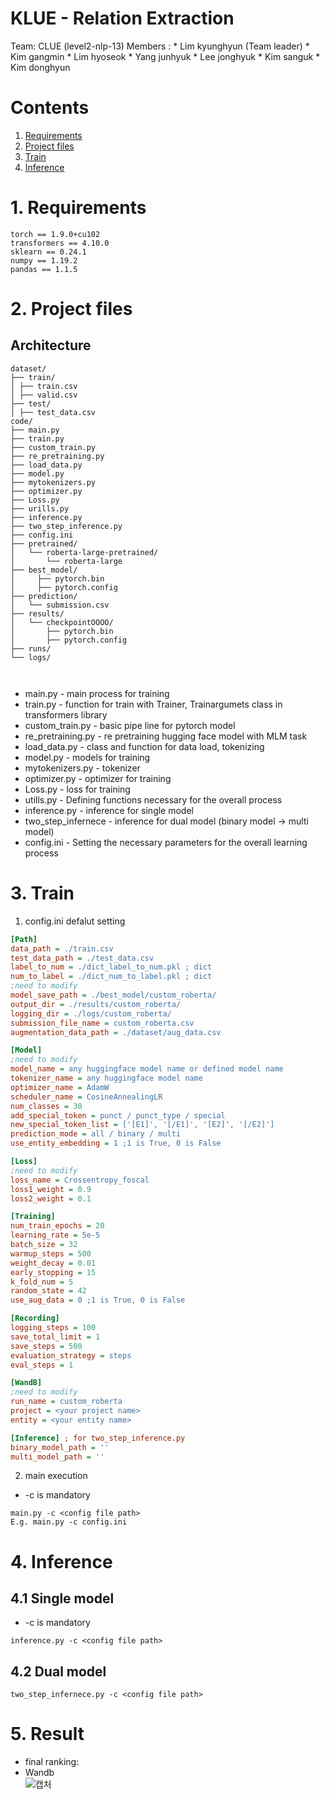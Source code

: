 # KLUE - Relation Extraction
Team: CLUE (level2-nlp-13)
Members : 
    * Lim kyunghyun (Team leader)
    * Kim gangmin
    * Lim hyoseok
    * Yang junhyuk
    * Lee jonghyuk
    * Kim sanguk
    * Kim donghyun

# Contents
1. [Requirements](#1-requirements)
2. [Project files](#2-project-files)
3. [Train](#3-Train)
4. [Inference](#4-Inference)

# 1. Requirements
```
torch == 1.9.0+cu102
transformers == 4.10.0
sklearn == 0.24.1
numpy == 1.19.2
pandas == 1.1.5
```

# 2. Project files
## Architecture
```
dataset/
├── train/
│ ├── train.csv
│ ├── valid.csv
├── test/
│ ├── test_data.csv
code/
├── main.py
├── train.py
├── custom_train.py
├── re_pretraining.py
├── load_data.py
├── model.py
├── mytokenizers.py
├── optimizer.py
├── Loss.py
├── urills.py
├── inference.py
├── two_step_inference.py
├── config.ini
├── pretrained/
│   └── roberta-large-pretrained/
│       └── roberta-large
├── best_model/
│     ├── pytorch.bin
│     ├── pytorch.config
├── prediction/
│   └── submission.csv
├── results/
│   └── checkpointOOOO/
│       ├── pytorch.bin
│       ├── pytorch.config
├── runs/
└── logs/

  
```

* main.py - main process for training
* train.py - function for train with Trainer, Trainargumets class in transformers library
* custom_train.py - basic pipe line for pytorch model
* re_pretraining.py - re pretraining hugging face model with MLM task
* load_data.py - class and function for data load, tokenizing
* model.py - models for training
* mytokenizers.py - tokenizer
* optimizer.py - optimizer for training
* Loss.py - loss for training
* utills.py - Defining functions necessary for the overall process
* inference.py - inference for single model
* two_step_infernece - inference for dual model (binary model -> multi model)
* config.ini - Setting the necessary parameters for the overall learning process

# 3. Train
1. config.ini defalut setting
```ini
[Path]
data_path = ./train.csv
test_data_path = ./test_data.csv
label_to_num = ./dict_label_to_num.pkl ; dict
num_to_label = ./dict_num_to_label.pkl ; dict
;need to modify
model_save_path = ./best_model/custom_roberta/
output_dir = ./results/custom_roberta/
logging_dir = ./logs/custom_roberta/
submission_file_name = custom_roberta.csv
augmentation_data_path = ./dataset/aug_data.csv

[Model]
;need to modify
model_name = any huggingface model name or defined model name
tokenizer_name = any huggingface model name
optimizer_name = AdamW
scheduler_name = CosineAnnealingLR
num_classes = 30
add_special_token = punct / punct_type / special
new_special_token_list = ['[E1]', '[/E1]', '[E2]', '[/E2]']
prediction_mode = all / binary / multi
use_entity_embedding = 1 ;1 is True, 0 is False

[Loss]
;need to modify
loss_name = Crossentropy_foscal
loss1_weight = 0.9
loss2_weight = 0.1

[Training]
num_train_epochs = 20
learning_rate = 5e-5
batch_size = 32
warmup_steps = 500
weight_decay = 0.01
early_stopping = 15
k_fold_num = 5
random_state = 42
use_aug_data = 0 ;1 is True, 0 is False

[Recording]
logging_steps = 100
save_total_limit = 1
save_steps = 500
evaluation_strategy = steps
eval_steps = 1

[WandB]
;need to modify
run_name = custom_roberta
project = <your project name>
entity = <your entity name>

[Inference] ; for two_step_inference.py
binary_model_path = ''
multi_model_path = ''
```

2. main execution
* -c is mandatory

```
main.py -c <config file path>
E.g. main.py -c config.ini
```

# 4. Inference
## 4.1 Single model
* -c is mandatory

```
inference.py -c <config file path>
```

## 4.2 Dual model

```
two_step_infernece.py -c <config file path>
```

# 5. Result
* final ranking: 
* Wandb  
![캡처](https://user-images.githubusercontent.com/72729802/136358624-51bd79f0-afd8-4e93-a5b6-e74a31a0afb2.PNG)
